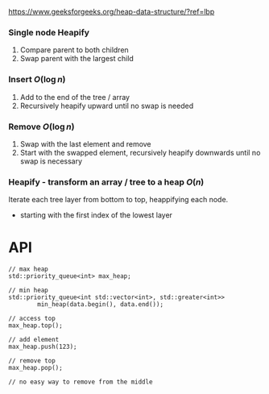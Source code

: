https://www.geeksforgeeks.org/heap-data-structure/?ref=lbp

### Single node Heapify
1. Compare parent to both children
2. Swap parent with the largest child
### Insert $O(\log{n})$ 
1. Add to the end of the tree / array
2. Recursively heapify upward until no swap is needed
### Remove $O(\log{n})$ 
1. Swap with the last element and remove
2. Start with the swapped element, recursively heapify downwards until no swap is necessary
### Heapify - transform an array / tree to a heap $O(n)$
Iterate each tree layer from bottom to top, heappifying each node.
- starting with the first index of the lowest layer
# API
```
// max heap
std::priority_queue<int> max_heap;

// min heap
std::priority_queue<int std::vector<int>, std::greater<int>>
        min_heap(data.begin(), data.end());

// access top
max_heap.top();

// add element
max_heap.push(123);

// remove top
max_heap.pop();

// no easy way to remove from the middle
```
